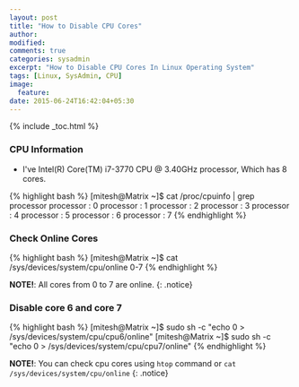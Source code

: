 ```yaml
---
layout: post
title: "How to Disable CPU Cores"
author:
modified:
comments: true
categories: sysadmin
excerpt: "How to Disable CPU Cores In Linux Operating System"
tags: [Linux, SysAdmin, CPU]
image:
  feature:
date: 2015-06-24T16:42:04+05:30
---
```


{% include _toc.html %}

### CPU Information
* I've Intel(R) Core(TM) i7-3770 CPU @ 3.40GHz processor, Which has 8 cores.

{% highlight bash %}
[mitesh@Matrix ~]$ cat /proc/cpuinfo | grep processor
processor	: 0
processor	: 1
processor	: 2
processor	: 3
processor	: 4
processor	: 5
processor	: 6
processor	: 7
{% endhighlight %}

### Check Online Cores

{% highlight bash %}
[mitesh@Matrix ~]$ cat /sys/devices/system/cpu/online
0-7
{% endhighlight %}

**NOTE!**: All cores from 0 to 7 are online.
{: .notice}

### Disable core 6 and core 7
{% highlight bash %}
[mitesh@Matrix ~]$ sudo sh -c "echo 0 > /sys/devices/system/cpu/cpu6/online"
[mitesh@Matrix ~]$ sudo sh -c "echo 0 > /sys/devices/system/cpu/cpu7/online"
{% endhighlight %}

**NOTE!**: You can check cpu cores using `htop` command or `cat /sys/devices/system/cpu/online`
{: .notice}
